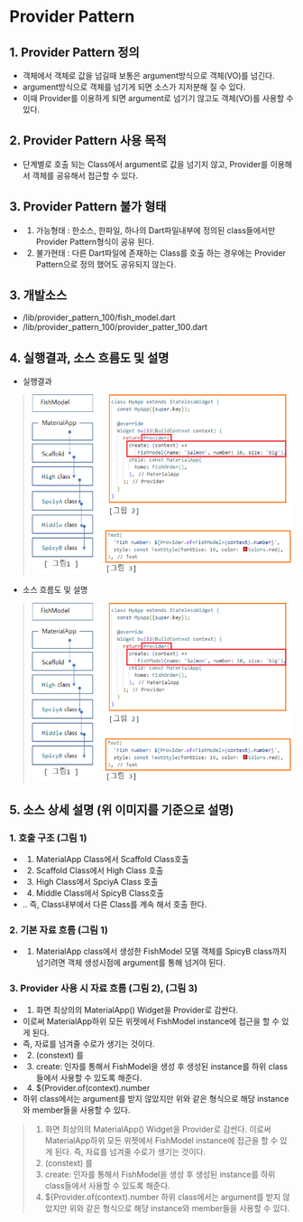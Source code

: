 # Provider Pattern
## 1. Provider Pattern 정의 
 - 객체에서 객체로 값을 넘길때 보통은 argument방식으로 객체(VO)를 넘긴다.
 - argument방식으로 객체를 넘기게 되면 소스가 지저분해 질 수 있다.
 - 이때 Provider를 이용하게 되면 argument로 넘기기 않고도  객체(VO)를 사용할 수 있다.

## 2. Provider Pattern 사용 목적
 - 단계별로 호출 되는 Class에서 argument로 값을 넘기지 않고, Provider를 이용해서 객체를 공유해서 접근할 수 있다.

## 3. Provider Pattern 불가 형태
 - 1. 가능형태 : 한소스, 한파일, 하나의 Dart파일내부에 정의된 class들에서만 Provider Pattern형식이 공유 된다.
 - 2. 불가현태 : 다른 Dart파일에 존재하는 Class를 호출 하는 경우에는 Provider Pattern으로 정의 했어도 공유되지 않는다.

## 3. 개발소스
 - /lib/provider_pattern_100/fish_model.dart
 - /lib/provider_pattern_100/provider_patter_100.dart

## 4. 실행결과, 소스 흐름도 및 설명
 - 실행결과
 > <img src="./README_images/provider_pattern_100.png">

 - 소스 흐름도 및 설명
 > <img src="./README_images/provider_pattern_100.png">

## 5. 소스 상세 설명 (위 이미지를 기준으로 설명)
### 1. 호출 구조 (그림 1)
 - 1. MaterialApp Class에서 Scaffold Class호출
 - 2. Scaffold    Class에서  High    Class 호출
 - 3. High        Class에서 SpciyA   Class 호출
 - 4. Middle      Class에서 SpicyB   Class호출
 - .. 즉, Class내부에서 다른 Class를 계속 해서 호출 한다.

### 2. 기본 자료 흐름 (그림 1)
 - 1. MaterialApp class에서 생성한 FishModel 모델 객체를 SpicyB class까지 넘기려면 객체 생성시점에 argument를 통해 넘겨야 된다.

### 3. Provider 사용 시 자료 흐름 (그림 2),  (그림 3)
 - 1. 화면 최상의의 MaterialApp() Widget을 Provider로 감싼다.
 -    이로써 MaterialApp하위 모든 위젯에서 FishModel instance에 접근을 할 수 있게 된다.
 -    즉, 자료를 넘겨줄 수로가 생기는 것이다.
 - 2. (constext) 를
 - 3. create: 인자를 통해서 FishModel을 생성 후 생성된 instance를 하위 class들에서 사용할 수 있도록 해준다.
 - 4. ${Provider.of<FishModel>(context).number
 -    하위 class에서는 argument를 받지 않았지만 위와 같은 형식으로 해당 instance와 member들을 사용할 수 있다.

 > 1. 화면 최상의의 MaterialApp() Widget을 Provider로 감싼다.
 >    이로써 MaterialApp하위 모든 위젯에서 FishModel instance에 접근을 할 수 있게 된다.
 >    즉, 자료를 넘겨줄 수로가 생기는 것이다.
 > 2. (constext) 를
 > 3. create: 인자를 통해서 FishModel을 생성 후 생성된 instance를 하위 class들에서 사용할 수 있도록 해준다.
 > 4. ${Provider.of<FishModel>(context).number
 >    하위 class에서는 argument를 받지 않았지만 위와 같은 형식으로 해당 instance와 member들을 사용할 수 있다.

